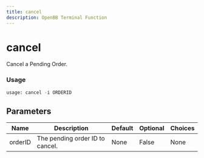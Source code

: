 ```yaml
---
title: cancel
description: OpenBB Terminal Function
---
```


# cancel

Cancel a Pending Order.

### Usage 
```python
usage: cancel -i ORDERID
```

## Parameters

| Name | Description | Default | Optional | Choices |
| ---- | ----------- | ------- | -------- | ------- |
| orderID | The pending order ID to cancel. | None | False | None |


